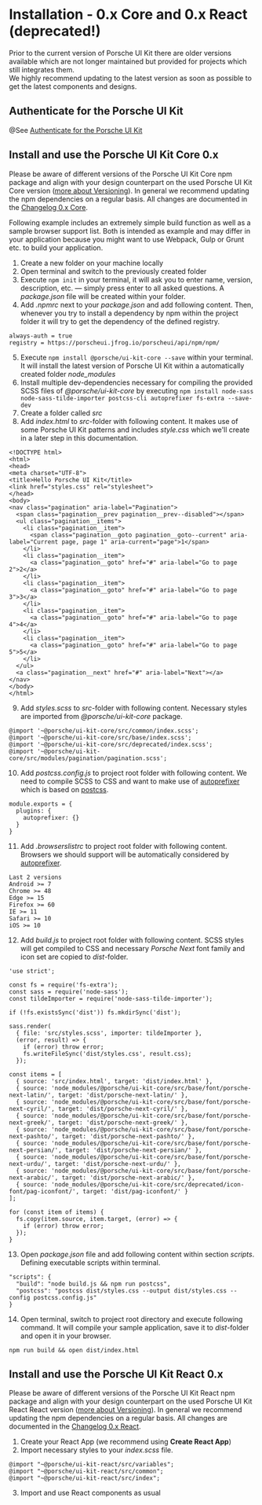 # Installation - 0.x Core and 0.x React (deprecated!)
Prior to the current version of Porsche UI Kit there are older versions available which are not longer maintained but provided for projects which still integrates them.  
We highly recommend updating to the latest version as soon as possible to get the latest components and designs.

## Authenticate for the Porsche UI Kit
@See [Authenticate for the Porsche UI Kit](#/code/installation)

## Install and use the Porsche UI Kit Core 0.x
Please be aware of different versions of the Porsche UI Kit Core npm package and align with your design counterpart on the used Porsche UI Kit Core version ([more about Versioning](#/general/versioning)). In general we recommend updating the npm dependencies on a regular basis. All changes are documented in the [Changelog 0.x Core](https://github.com/porscheui/porsche-ui-kit/tree/0.x/core/ui-kit/CHANGELOG.md). 

Following example includes an extremely simple build function as well as a sample browser support list. Both is intended as example and may differ in your application because you might want to use Webpack, Gulp or Grunt etc. to build your application.

1. Create a new folder on your machine locally
2. Open terminal and switch to the previously created folder
3. Execute `npm init` in your terminal, it will ask you to enter name, version, description, etc. — simply press enter to all asked questions. A _package.json_ file will be created within your folder. 
4. Add _.npmrc_ next to your _package.json_ and add following content. Then, whenever you try to install a dependency by npm within the project folder it will try to get the dependency of the defined registry.
``` 
always-auth = true
registry = https://porscheui.jfrog.io/porscheui/api/npm/npm/
```
5. Execute `npm install @porsche/ui-kit-core --save` within your terminal. It will install the latest version of Porsche UI Kit within a automatically created folder _node_modules_
6. Install multiple dev-dependencies necessary for compiling the provided SCSS files of _@porsche/ui-kit-core_ by executing `npm install node-sass node-sass-tilde-importer postcss-cli autoprefixer fs-extra --save-dev`
7. Create a folder called _src_
8. Add _index.html_ to _src_-folder with following content. It makes use of some Porsche UI Kit patterns and includes _style.css_ which we'll create in a later step in this documentation.
```
<!DOCTYPE html>
<html>
<head>
<meta charset="UTF-8">
<title>Hello Porsche UI Kit</title>
<link href="styles.css" rel="stylesheet">
</head>
<body>
<nav class="pagination" aria-label="Pagination">
  <span class="pagination__prev pagination__prev--disabled"></span>
  <ul class="pagination__items">
    <li class="pagination__item">
      <span class="pagination__goto pagination__goto--current" aria-label="Current page, page 1" aria-current="page">1</span>
    </li>
    <li class="pagination__item">
      <a class="pagination__goto" href="#" aria-label="Go to page 2">2</a>
    </li>
    <li class="pagination__item">
      <a class="pagination__goto" href="#" aria-label="Go to page 3">3</a>
    </li>
    <li class="pagination__item">
      <a class="pagination__goto" href="#" aria-label="Go to page 4">4</a>
    </li>
    <li class="pagination__item">
      <a class="pagination__goto" href="#" aria-label="Go to page 5">5</a>
    </li>
  </ul>
  <a class="pagination__next" href="#" aria-label="Next"></a>
</nav>
</body>
</html>
```
9. Add _styles.scss_ to _src_-folder with following content. Necessary styles are imported from _@porsche/ui-kit-core_ package.
```
@import '~@porsche/ui-kit-core/src/common/index.scss';
@import '~@porsche/ui-kit-core/src/base/index.scss';
@import '~@porsche/ui-kit-core/src/deprecated/index.scss';
@import '~@porsche/ui-kit-core/src/modules/pagination/pagination.scss';
```
10. Add _postcss.config.js_ to project root folder with following content. We need to compile SCSS to CSS and want to make use of [autoprefixer](https://github.com/postcss/autoprefixer) which is based on [postcss](https://github.com/postcss/postcss).
```
module.exports = {
  plugins: {
    autoprefixer: {}
  }
}
```
11. Add _.browserslistrc_ to project root folder with following content. Browsers we should support will be automatically considered by [autoprefixer](https://github.com/postcss/autoprefixer).
```
Last 2 versions
Android >= 7
Chrome >= 48
Edge >= 15
Firefox >= 60
IE >= 11
Safari >= 10
iOS >= 10
```
12. Add _build.js_ to project root folder with following content. SCSS styles will get compiled to CSS and necessary _Porsche Next_ font family and icon set are copied to _dist_-folder.
```
'use strict';

const fs = require('fs-extra');
const sass = require('node-sass');
const tildeImporter = require('node-sass-tilde-importer');

if (!fs.existsSync('dist')) fs.mkdirSync('dist');

sass.render(
  { file: 'src/styles.scss', importer: tildeImporter },
  (error, result) => {
    if (error) throw error;
    fs.writeFileSync('dist/styles.css', result.css);
  });

const items = [
  { source: 'src/index.html', target: 'dist/index.html' },
  { source: 'node_modules/@porsche/ui-kit-core/src/base/font/porsche-next-latin/', target: 'dist/porsche-next-latin/' },
  { source: 'node_modules/@porsche/ui-kit-core/src/base/font/porsche-next-cyril/', target: 'dist/porsche-next-cyril/' },
  { source: 'node_modules/@porsche/ui-kit-core/src/base/font/porsche-next-greek/', target: 'dist/porsche-next-greek/' },
  { source: 'node_modules/@porsche/ui-kit-core/src/base/font/porsche-next-pashto/', target: 'dist/porsche-next-pashto/' },
  { source: 'node_modules/@porsche/ui-kit-core/src/base/font/porsche-next-persian/', target: 'dist/porsche-next-persian/' },
  { source: 'node_modules/@porsche/ui-kit-core/src/base/font/porsche-next-urdu/', target: 'dist/porsche-next-urdu/' },
  { source: 'node_modules/@porsche/ui-kit-core/src/base/font/porsche-next-arabic/', target: 'dist/porsche-next-arabic/' },
  { source: 'node_modules/@porsche/ui-kit-core/src/deprecated/icon-font/pag-iconfont/', target: 'dist/pag-iconfont/' }
];

for (const item of items) {
  fs.copy(item.source, item.target, (error) => {
    if (error) throw error;
  });
}
```
13. Open _package.json_ file and add following content within section _scripts_. Defining executable scripts within terminal. 
```
"scripts": {
  "build": "node build.js && npm run postcss",
  "postcss": "postcss dist/styles.css --output dist/styles.css --config postcss.config.js"
}
```
14. Open terminal, switch to project root directory and execute following command. It will compile your sample application, save it to _dist_-folder and open it in your browser.
```
npm run build && open dist/index.html
```


## Install and use the Porsche UI Kit React 0.x
Please be aware of different versions of the Porsche UI Kit React npm package and align with your design counterpart on the used Porsche UI Kit React React version ([more about Versioning](#/general/versioning)). In general we recommend updating the npm dependencies on a regular basis. All changes are documented in the [Changelog 0.x React](https://github.com/porscheui/porsche-ui-kit/tree/0.x/react/packages/%40porsche/ui-kit-react/CHANGELOG.md). 

1. Create your React App (we recommend using **Create React App**)
2. Import necessary styles to your _index.scss_ file.
```
@import "~@porsche/ui-kit-react/src/variables";
@import "~@porsche/ui-kit-react/src/common";
@import "~@porsche/ui-kit-react/src/index";
```
3. Import and use React components as usual
